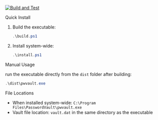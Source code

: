 [![Build and Test](https://github.com/CaydenDev/pw-cli/actions/workflows/build.yml/badge.svg)](https://github.com/CaydenDev/pw-cli/actions/workflows/build.yml)

Quick Install

1. Build the executable:
   ```powershell
   .\build.ps1
   ```

2. Install system-wide:
   ```powershell
   .\install.ps1
   ```

Manual Usage

run the executable directly from the `dist` folder after building:

```powershell
.\dist\pwvault.exe
```

File Locations

- When installed system-wide: `C:\Program Files\PasswordVault\pwvault.exe`
- Vault file location: `vault.dat` in the same directory as the executable
